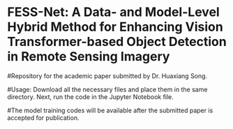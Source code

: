 # FESS-Net: A Data- and Model-Level Hybrid Method for Enhancing Vision Transformer-based Object Detection in Remote Sensing Imagery

#Repository for the academic paper submitted by Dr. Huaxiang Song.

#Usage: Download all the necessary files and place them in the same directory. Next, run the code in the Jupyter Notebook file.

#The model training codes will be available after the submitted paper is accepted for publication.
